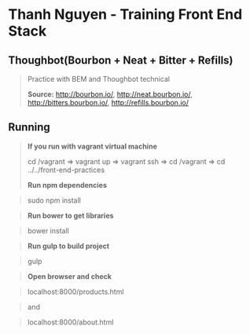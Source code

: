 # Thanh Nguyen - Training Front End Stack
## Thoughbot(Bourbon + Neat + Bitter + Refills) ##
> Practice with BEM and Thoughbot technical
>
>**Source:** http://bourbon.io/, http://neat.bourbon.io/, http://bitters.bourbon.io/, http://refills.bourbon.io/
## Running ##
> **If you run with vagrant virtual machine**
>
> cd /vagrant => vagrant up => vagrant ssh => cd /vagrant => cd ../../front-end-practices
>
> **Run npm dependencies**

> sudo npm install

> **Run bower to get libraries**

> bower install

> **Run gulp to build project**

> gulp

> **Open browser and check**

> localhost:8000/products.html

> and

> localhost:8000/about.html